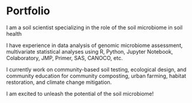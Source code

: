 # Portfolio

I am a soil scientist specializing in the role of the soil microbiome in soil health

I have experience in data analysis of genomic microbiome assessment, multivariate statistical analyses using R, Python, Jupyter Notebook, Colaboratory, JMP, Primer, SAS, CANOCO, etc.

I currently work on community-based soil testing, ecological design, and community education for community composting, urban farming, habitat restoration, and climate change mitigation.

I am excited to unleash the potential of the soil microbiome!
